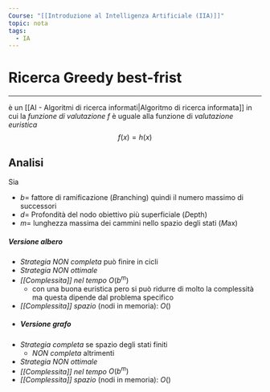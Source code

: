 ```yaml
---
Course: "[[Introduzione al Intelligenza Artificiale (IIA)]]"
topic: nota
tags:
  - IA
---
```


# Ricerca Greedy best-frist
---
è un [[AI - Algoritmi di ricerca informati|Algoritmo di ricerca informata]] in cui la _funzione di valutazione_ $f$ è uguale alla funzione di _valutazione euristica_
$$f(x)=h(x)$$

## Analisi

Sia 
- $b=$ fattore di ramificazione (*B*ranching) quindi il numero massimo di successori
- $d=$ Profondità del nodo obiettivo più superficiale (*D*epth)
- $m=$ lunghezza massima dei cammini nello spazio degli stati (*M*ax)
##### Versione albero 
- _Strategia NON completa_ può finire in cicli
- _Strategia NON ottimale_
- _[[Complessita]] nel tempo_  $O(b^m)$
	- con una buona euristica pero si può ridurre di molto la complessità ma questa dipende dal problema specifico
- _[[Complessita]] spazio_ (nodi in memoria): $O()$
- ##### Versione grafo
- _Strategia completa_ se spazio degli stati finiti
	- _NON completa_ altrimenti
- _Strategia NON ottimale_
-  _[[Complessita]] nel tempo_  $O(b^m)$ 
- _[[Complessita]] spazio_ (nodi in memoria): $O()$


